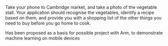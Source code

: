Take your phone to Cambridge market, and take a photo of the vegetable
stall. Your application should recognise the vegetables, identify a
recipe based on them, and provide you with a shopping list of the other
things you need to buy before you go home to cook.

Has been proposed as a basis for possible project with Arm, to
demonstrate machine learning on mobile devices